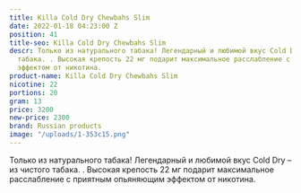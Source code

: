 ```yaml
---
title: Killa Cold Dry Chewbahs Slim
date: 2022-01-18 04:23:00 Z
position: 41
title-seo: Killa Cold Dry Chewbahs Slim
descr: Только из натурального табака! Легендарный и любимой вкус Cold Dry – из чистого
  табака. . Высокая крепость 22 мг подарит максимальное расслабление с приятным опьяняющим
  эффектом от никотина.
product-name: Killa Cold Dry Chewbahs Slim
nicotine: 22
portions: 20
gram: 13
price: 3200
new-price: 2300
brand: Russian products
image: "/uploads/1-353c15.png"
---
```


Только из натурального табака! Легендарный и любимой вкус Cold Dry – из чистого табака. . Высокая крепость 22 мг подарит максимальное расслабление с приятным опьяняющим эффектом от никотина.